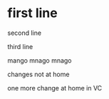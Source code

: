 
# first line

second line

third line

mango mnago mnago

changes not at home

one more change at home in VC

